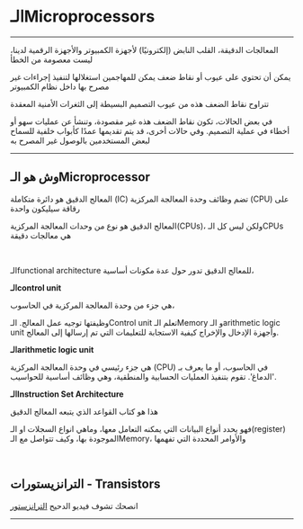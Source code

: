 # الـMicroprocessors

<hr>

المعالجات الدقيقة، القلب النابض (إلكترونيًا) لأجهزة الكمبيوتر والأجهزة الرقمية لدينا، ليست معصومة من الخطأ

يمكن أن تحتوي على عيوب أو نقاط ضعف يمكن للمهاجمين استغلالها لتنفيذ إجراءات غير مصرح بها داخل نظام الكمبيوتر

تتراوح نقاط الضعف هذه من عيوب التصميم البسيطة إلى الثغرات الأمنية المعقدة

في بعض الحالات، تكون نقاط الضعف هذه غير مقصودة، وتنشأ عن عمليات سهو أو أخطاء في عملية التصميم. وفي حالات أخرى، قد يتم تقديمها عمدًا كأبواب خلفية للسماح لبعض المستخدمين بالوصول غير المصرح به


<hr>

## وش هو الـMicroprocessor

المعالج الدقيق هو دائرة متكاملة (IC) تضم وظائف وحدة المعالجة المركزية (CPU) على رقاقة سيليكون واحدة

 المعالج الدقيق هو نوع من وحدات المعالجة المركزية(CPUs)، ولكن ليس كل الـCPUs هي معالجات دقيقة


 <br>

 الـfunctional architecture للمعالج الدقيق تدور حول عدة مكونات أساسية، 

**الـcontrol unit**

هي جزء من وحدة المعالجة المركزية في الحاسوب،

وظيفتها توجيه عمل المعالج. الـControl unit تعلم الـMemory و الـarithmetic logic unit وأجهزة الإدخال والإخراج كيفية الاستجابة للتعليمات التي تم إرسالها إلى المعالج.

**الـarithmetic logic unit**

هي جزء رئيسي في وحدة المعالجة المركزية (CPU) في الحاسوب، أو ما يعرف بـ 'الدماغ'. تقوم بتنفيذ العمليات الحسابية والمنطقية، وهي وظائف أساسية للحواسيب.


**الـInstruction Set Architecture**

هذا هو كتاب القواعد الذي يتبعه المعالج الدقيق

فهو يحدد أنواع البيانات التي يمكنه التعامل معها، وماهي انواع السجلات او الـ(register) الموجودة بها، وكيف تتواصل مع الـMemory، والأوامر المحددة التي تفهمها


<br>


## الترانزيستورات - Transistors

انصحك تشوف فيديو الدحيح [الترانزستور](https://youtu.be/a8BN5ho9oik?si=Z_Iuj1mf1VZs6tC-)



 <hr>
